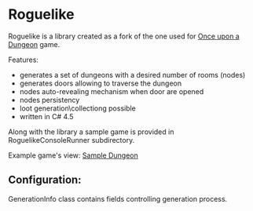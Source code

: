 # Roguelike
Roguelike is a library created as a fork of the one used for [Once upon a Dungeon](https://store.steampowered.com/app/772090/Once_upon_a_Dungeon/) game.

Features:
- generates a set of dungeons with a desired number of rooms (nodes)
- generates doors allowing to traverse the dungeon 
- nodes auto-revealing mechanism when door are opened
- nodes persistency
- loot generation\collectiong possible
- written in C# 4.5 

Along with the library a sample game is provided in RoguelikeConsoleRunner subdirectory.

Example game's view:
[Sample Dungeon](RoguelikeConsoleRunner/samples/Roguelike.png)

## Configuration:
GenerationInfo class contains fields controlling generation process.
